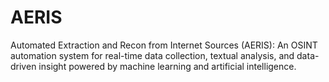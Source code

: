# AERIS
Automated Extraction and Recon from Internet Sources (AERIS): An OSINT automation system for real-time data collection, textual analysis, and data-driven insight powered by machine learning and artificial intelligence.
